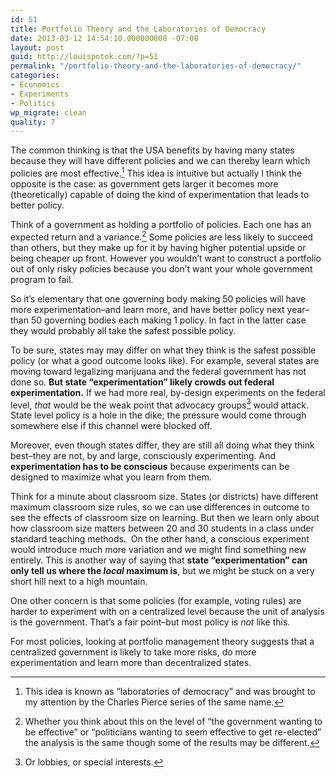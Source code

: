 ```yaml
---
id: 51
title: Portfolio Theory and the Laboratories of Democracy
date: 2013-03-12 14:54:10.000000000 -07:00
layout: post
guid: http://louispotok.com/?p=51
permalink: "/portfolio-theory-and-the-laboratories-of-democracy/"
categories:
- Economics
- Experiments
- Politics
wp_migrate: clean
quality: 7
---
```

The common thinking is that the USA benefits by having many states because they will have different policies and we can thereby learn which policies are most effective.[^1] This idea is intuitive but actually I think the opposite is the case: as government gets larger it becomes more (theoretically) capable of doing the kind of experimentation that leads to better policy.

[^1]: This idea is known as &ldquo;laboratories of democracy&rdquo; and was brought to my attention by the Charles Pierce series of the same name.

Think of a government as holding a portfolio of policies. Each one has an expected return and a variance.[^2] Some policies are less likely to succeed than others, but they make up for it by having higher potential upside or being cheaper up front. However you wouldn&#8217;t want to construct a portfolio out of only risky policies because you don&#8217;t want your whole government program to fail.

[^2]: Whether you think about this on the level of &ldquo;the government wanting to be effective&rdquo; or &ldquo;politicians wanting to seem effective to get re-elected&rdquo; the analysis is the same though some of the results may be different.

So it&#8217;s elementary that one governing body making 50 policies will have more experimentation&#8211;and learn more, and have better policy next year&#8211;than 50 governing bodies each making 1 policy. In fact in the latter case they would probably all take the safest possible policy.

To be sure, states may may differ on what they think is the safest possible policy (or what a good outcome looks like). For example, several states are moving toward legalizing marijuana and the federal government has not done so. **But state &#8220;experimentation&#8221; likely crowds out federal experimentation.** If we had more real, by-design experiments on the federal level, _that_ would be the weak point that advocacy groups[^3] would attack. State level policy is a hole in the dike; the pressure would come through somewhere else if this channel were blocked off.

[^3]: Or lobbies, or special interests.

Moreover, even though states differ, they are still all doing what they think best&#8211;they are not, by and large, consciously experimenting. And **experimentation has to be conscious** because experiments can be designed to maximize what you learn from them.

Think for a minute about classroom size. States (or districts) have different maximum classroom size rules, so we can use differences in outcome to see the effects of classroom size on learning. But then we learn only about how classroom size matters between 20 and 30 students in a class under standard teaching methods.  On the other hand, a conscious experiment would introduce much more variation and we might find something new entirely. This is another way of saying that **state &#8220;experimentation&#8221; can only tell us where the _local_ maximum is**, but we might be stuck on a very short hill next to a high mountain.

One other concern is that some policies (for example, voting rules) are harder to experiment with on a centralized level because the unit of analysis is the government. That&#8217;s a fair point&#8211;but most policy is _not_ like this.

For most policies, looking at portfolio management theory suggests that a centralized government is likely to take more risks, do more experimentation and learn more than decentralized states.
